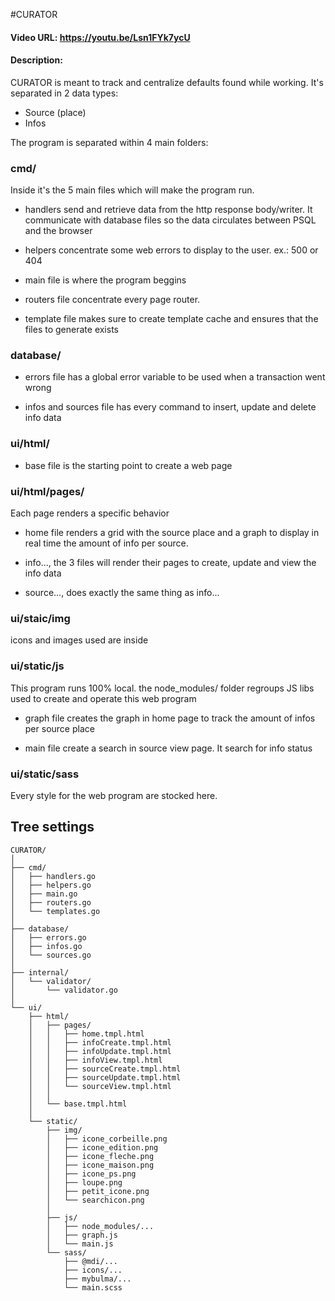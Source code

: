 #CURATOR

#### Video URL: https://youtu.be/Lsn1FYk7ycU

#### Description:
CURATOR is meant to track and centralize defaults found while working.
It's separated in 2 data types:
- Source (place)
- Infos

The program is separated within 4 main folders:

### cmd/
Inside it's the 5 main files which will make the program run.

- handlers send and retrieve data from the http response body/writer. 
    It communicate with database files so the data circulates between PSQL and the browser

- helpers concentrate some web errors to display to the user.
    ex.: 500 or 404

- main file is where the program beggins

- routers file concentrate every page router.

- template file makes sure to create template cache and ensures that
    the files to generate exists

### database/
- errors file has a global error variable to be used when a transaction went wrong

- infos and sources file has every command to insert, update and delete info data

### ui/html/
- base file is the starting point to create a web page

### ui/html/pages/
Each page renders a specific behavior

- home file renders a grid with the source place and a graph to display
    in real time the amount of info per source.

- info..., the 3 files will render their pages to create, update and view
    the info data

- source..., does exactly the same thing as info...

### ui/staic/img
icons and images used are inside

### ui/static/js
This program runs 100% local. the node_modules/ folder regroups JS libs
    used to create and operate this web program

- graph file creates the graph in home page to track the amount of infos
    per source place

- main file create a search in source view page. It search for info status

### ui/static/sass
Every style for the web program are stocked here.

## Tree settings

```
CURATOR/
│
├── cmd/
│   ├── handlers.go
│   ├── helpers.go
│   ├── main.go
│   ├── routers.go
│   └── templates.go
│
├── database/
│   ├── errors.go
│   ├── infos.go
│   └── sources.go
│
├── internal/
│   └── validator/
│       └── validator.go
│
└── ui/
    ├── html/
    │   ├── pages/
    │   │   ├── home.tmpl.html
    │   │   ├── infoCreate.tmpl.html
    │   │   ├── infoUpdate.tmpl.html
    │   │   ├── infoView.tmpl.html
    │   │   ├── sourceCreate.tmpl.html
    │   │   ├── sourceUpdate.tmpl.html
    │   │   └── sourceView.tmpl.html
    │   │
    │   └── base.tmpl.html
    │
    └── static/
        ├── img/
        │   ├── icone_corbeille.png
        │   ├── icone_edition.png
        │   ├── icone_fleche.png
        │   ├── icone_maison.png
        │   ├── icone_ps.png
        │   ├── loupe.png
        │   ├── petit_icone.png
        │   └── searchicon.png
        │
        ├── js/
        │   ├── node_modules/...
        │   ├── graph.js
        │   └── main.js
        └── sass/
            ├── @mdi/...        
            ├── icons/...
            ├── mybulma/...
            └── main.scss
```
